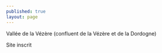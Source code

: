 ```yaml
---
published: true
layout: page
---
```

Vallée de la Vézère (confluent de la Vézère et de la Dordogne)

Site inscrit